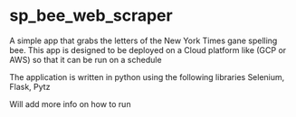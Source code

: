 # sp_bee_web_scraper
A simple app that grabs the letters of the New York Times gane spelling bee.
This app is designed to be deployed on a Cloud platform like (GCP or AWS) so that it can be run on a schedule

The application is written in python using the following libraries
Selenium, Flask, Pytz

Will add more info on how to run
